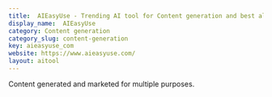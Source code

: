 ```yaml
---
title:  AIEasyUse - Trending AI tool for Content generation and best alternatives
display_name:  AIEasyUse
category: Content generation
category_slug: content-generation
key: aieasyuse_com
website: https://www.aieasyuse.com/
layout: aitool
---
```


Content generated and marketed for multiple purposes.
